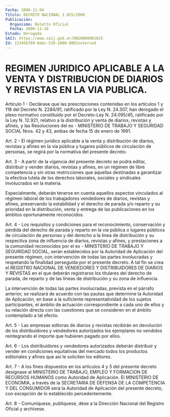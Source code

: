 ```yaml
---
Fecha: 2000-11-04
Título: DECRETO NACIONAL 1.025/2000
Publicación:
  Organismo: Boletín Oficial
  Fecha: 2000-11-10
Estado: Derogada
SAIJ: https://www.saij.gob.ar/DN20000001025
Id: 123456789-0abc-520-1000-0002soterced
---
```

# REGIMEN JURIDICO APLICABLE A LA VENTA Y DISTRIBUCION DE DIARIOS Y REVISTAS EN LA VIA PUBLICA.

<a id="1"></a>
Artículo 1 - Declárase que las prescripciones contenidas en los artículos 1 y 118 del Decreto N. 2284/91, ratificado por la Ley N. 24.307, han derogado el plexo normativo constituido por el Decreto-Ley N. 24.095/45, ratificado por la Ley N. 12.921, relativo a la distribución y venta de diarios, revistas y afines, y las Resoluciones del ex - MINISTERIO DE TRABAJO Y SEGURIDAD SOCIAL Nros. 42 y 43, ambas de fecha 15 de enero de 1991.

<a id="2"></a>
Art. 2 - El régimen jurídico aplicable a la venta y distribución de diarios, revistas y afines en la vía pública y lugares públicos de circulación de personas, se regirá por la normativa del presente decreto.

<a id="3"></a>
Art. 3 - A partir de la vigencia del presente decreto se podrá editar, distribuir y vender diarios, revistas y afines, en un régimen de libre competencia y sin otras restricciones que aquellas destinadas a garantizar la efectiva tutela de los derechos laborales, sociales y sindicales involucrados en la materia.

Especialmente, deberán tenerse en cuenta aquellos aspectos vinculados al régimen laboral de los trabajadores vendedores de diarios, revistas y afines, preservando la estabilidad y el derecho de parada y/o reparto y su prioridad en la distribución, venta y entrega de las publicaciones en los ámbitos oportunamente reconocidos.

<a id="4"></a>
Art. 4 - Los requisitos y condiciones para el reconocimiento, conservación y pérdida del derecho de parada y reparto en la vía pública o lugares públicos de circulación de personas y del derecho a la línea de distribución y su respectiva zona de influencia de diarios, revistas y afines, y prestaciones a la comunidad reconocidos por el ex - MINISTERIO DE TRABAJO Y SEGURIDAD SOCIAL, serán establecidos por la Autoridad de Aplicación del presente régimen, con intervención de todas las partes involucradas y respetando la finalidad perseguida por el presente decreto. A tal fin se crea el REGISTRO NACIONAL DE VENDEDORES Y DISTRIBUIDORES DE DIARIOS Y REVISTAS en el que deberán registrarse los titulares del derecho de parada, de reparto y de las líneas de distribución y su zona de influencia.

La intervención de todas las partes involucradas, prevista en el párrafo anterior, se realizará de acuerdo con las pautas que determine la Autoridad de Aplicación, en base a la suficiente representatividad de los sujetos participantes, el ámbito de actuación correspondiente a cada uno de ellos y su relación directa con las cuestiones que se consideren en el ámbito contemplado a tal efecto.

<a id="5"></a>
Art. 5 - Las empresas editoras de diarios y revistas recibirán en devolución de los distribuidores y vendedores autorizados los ejemplares no vendidos reintegrando el importe que hubieren pagado por ellos.

<a id="6"></a>
Art. 6 - Los distribuidores y vendedores autorizados deberán distribuir y vender en condiciones equitativas del mercado todos los productos editoriales y afines que así le soliciten los editores.

<a id="7"></a>
Art. 7 - A los fines dispuestos en los artículos 4 y 5 del presente decreto desígnase al MINISTERIO DE TRABAJO, EMPLEO Y FORMACION DE RECURSOS HUMANOS como Autoridad de Aplicación. El MINISTERIO DE ECONOMIA, a través de la SECRETARIA DE DEFENSA DE LA COMPETENCIA Y DEL CONSUMIDOR será la Autoridad de Aplicación del presente decreto, con excepción de lo establecido percedentemente.

<a id="8"></a>
Art. 8 - Comuníquese, publíquese, dése a la Dirección Nacional del Registro Oficial y archívese.